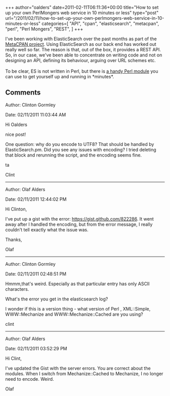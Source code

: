 +++
author="oalders"
date=2011-02-11T06:11:36+00:00
title="How to set up your own PerlMongers web service in 10 minutes or less"
type="post"
url="/2011/02/11/how-to-set-up-your-own-perlmongers-web-service-in-10-minutes-or-less"
categories=[
  "API",
  "cpan",
  "elasticsearch",
  "metacpan",
  "perl",
  "Perl Mongers",
  "REST",
]
+++

I\'ve been working with ElasticSearch over the past months as part of
the [MetaCPAN project](http://search.metacpan.org). Using ElasticSearch
as our back end has worked out really well so far. The reason is that,
out of the box, it provides a REST API. So, in our case, we\'ve been
able to concentrate on writing code and not on designing an API,
defining its behaviour, arguing over URL schemes etc.\
\
To be clear, ES is not written in Perl, but there is [a handy Perl
module](http://search.metacpan.org/#/showpod/ElasticSearch) you can use
to get yourself up and running in \*minutes\*.

## Comments

Author: Clinton Gormley

Date: 02/11/2011 11:03:44 AM

  <p>Hi Oalders</p>

<p>nice post!<br /></p>

<p>One question: why do you encode to UTF8?  That should be handled by ElasticSearch.pm. Did you see any issues with encoding? I tried deleting that block and rerunning the script, and the encoding seems fine.</p>
<p>ta</p>
<p>Clint</p>


---

Author: Olaf Alders

Date: 02/11/2011 12:44:02 PM

  Hi Clinton,

I've put up a gist with the error: <a href="https://gist.github.com/822286" rel="nofollow"><a href="https://gist.github.com/822286" rel="nofollow">https://gist.github.com/822286</a></a>.  It went away after I handled the encoding, but from the error message, I really couldn't tell exactly what the issue was.

Thanks,

Olaf


---

Author: Clinton Gormley

Date: 02/11/2011 02:48:51 PM

  Hmmm,that's weird.  Especially as that particular entry has only ASCII characters.

What's the error you get in the elasticsearch log?

I wonder if this is a version thing - what version of Perl , XML::Simple, WWW::Mechanize and WWW::Mechanize::Cached are you using?

clint


---

Author: Olaf Alders

Date: 02/11/2011 03:52:29 PM

  Hi Clint,

I've updated the Gist with the server errors.  You are correct about the modules.  When I switch from Mechanize::Cached to Mechanize, I no longer need to encode.  Weird.

Olaf 

